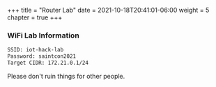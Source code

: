+++
title = "Router Lab"
date = 2021-10-18T20:41:01-06:00
weight = 5
chapter = true
+++

### WiFi Lab Information

```txt
SSID: iot-hack-lab
Password: saintcon2021
Target CIDR: 172.21.0.1/24
```

Please don't ruin things for other people.
